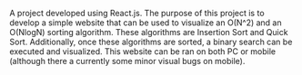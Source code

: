 A project developed using React.js. The purpose of this project is to develop a simple website that can be used to visualize an O(N^2) and an O(NlogN) sorting algorithm. These algorithms are Insertion Sort and Quick Sort. Additionally, once these algorithms are sorted, a binary search can be executed and visualized. This website can be ran on both PC or mobile (although there a currently some minor visual bugs on mobile).
